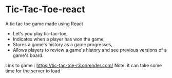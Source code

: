# Tic-Tac-Toe-react
 A tic tac toe game made using React
 - Let's you play tic-tac-toe,
 - Indicates when a player has won the game,
 - Stores a game's history as a game progresses,
 - Allows players to review a game's history and see previous versions of a game's board.

Link to game :
https://tic-tac-toe-r3.onrender.com/
Note: it can take some time for the server to load
